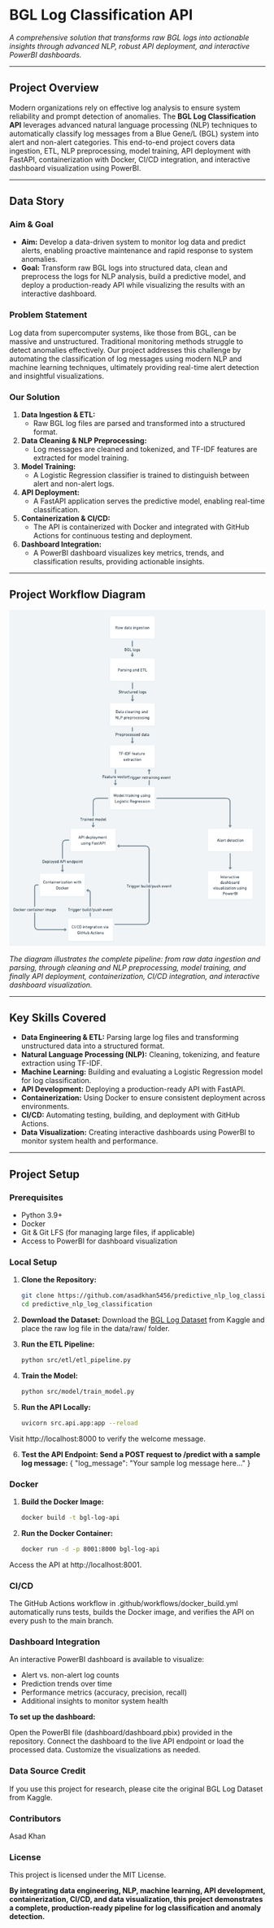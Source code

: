 # BGL Log Classification API

*A comprehensive solution that transforms raw BGL logs into actionable insights through advanced NLP, robust API deployment, and interactive PowerBI dashboards.*

---

## Project Overview

Modern organizations rely on effective log analysis to ensure system reliability and prompt detection of anomalies. The **BGL Log Classification API** leverages advanced natural language processing (NLP) techniques to automatically classify log messages from a Blue Gene/L (BGL) system into alert and non-alert categories. This end-to-end project covers data ingestion, ETL, NLP preprocessing, model training, API deployment with FastAPI, containerization with Docker, CI/CD integration, and interactive dashboard visualization using PowerBI.

---

## Data Story

### Aim & Goal
- **Aim:** Develop a data-driven system to monitor log data and predict alerts, enabling proactive maintenance and rapid response to system anomalies.
- **Goal:** Transform raw BGL logs into structured data, clean and preprocess the logs for NLP analysis, build a predictive model, and deploy a production-ready API while visualizing the results with an interactive dashboard.

### Problem Statement
Log data from supercomputer systems, like those from BGL, can be massive and unstructured. Traditional monitoring methods struggle to detect anomalies effectively. Our project addresses this challenge by automating the classification of log messages using modern NLP and machine learning techniques, ultimately providing real-time alert detection and insightful visualizations.

### Our Solution
1. **Data Ingestion & ETL:**  
   - Raw BGL log files are parsed and transformed into a structured format.
2. **Data Cleaning & NLP Preprocessing:**  
   - Log messages are cleaned and tokenized, and TF-IDF features are extracted for model training.
3. **Model Training:**  
   - A Logistic Regression classifier is trained to distinguish between alert and non-alert logs.
4. **API Deployment:**  
   - A FastAPI application serves the predictive model, enabling real-time classification.
5. **Containerization & CI/CD:**  
   - The API is containerized with Docker and integrated with GitHub Actions for continuous testing and deployment.
6. **Dashboard Integration:**  
   - A PowerBI dashboard visualizes key metrics, trends, and classification results, providing actionable insights.

---

## Project Workflow Diagram

![Project Workflow Diagram](images/WorkflowDiagram.png)

*The diagram illustrates the complete pipeline: from raw data ingestion and parsing, through cleaning and NLP preprocessing, model training, and finally API deployment, containerization, CI/CD integration, and interactive dashboard visualization.*

---

## Key Skills Covered

- **Data Engineering & ETL:** Parsing large log files and transforming unstructured data into a structured format.
- **Natural Language Processing (NLP):** Cleaning, tokenizing, and feature extraction using TF-IDF.
- **Machine Learning:** Building and evaluating a Logistic Regression model for log classification.
- **API Development:** Deploying a production-ready API with FastAPI.
- **Containerization:** Using Docker to ensure consistent deployment across environments.
- **CI/CD:** Automating testing, building, and deployment with GitHub Actions.
- **Data Visualization:** Creating interactive dashboards using PowerBI to monitor system health and performance.

---

## Project Setup

### Prerequisites
- Python 3.9+
- Docker
- Git & Git LFS (for managing large files, if applicable)
- Access to PowerBI for dashboard visualization

### Local Setup
1. **Clone the Repository:**
   ```bash
   git clone https://github.com/asadkhan5456/predictive_nlp_log_classification.git
   cd predictive_nlp_log_classification

2. **Download the Dataset:**
Download the [BGL Log Dataset](https://www.kaggle.com/datasets/beosup/bgl-log-dataset) from Kaggle and place the raw log file in the data/raw/ folder.

3. **Run the ETL Pipeline:**
   ```bash
   python src/etl/etl_pipeline.py
   
4. **Train the Model:**
   ```bash
   python src/model/train_model.py

5. **Run the API Locally:**
   ```bash
   uvicorn src.api.app:app --reload
Visit http://localhost:8000 to verify the welcome message.

6. **Test the API Endpoint: Send a POST request to /predict with a sample log message:**
   {
  "log_message": "Your sample log message here..."
}

### Docker
1. **Build the Docker Image:**
   ```bash
   docker build -t bgl-log-api

2. **Run the Docker Container:**
   ```bash
   docker run -d -p 8001:8000 bgl-log-api
   
Access the API at http://localhost:8001.

### CI/CD

The GitHub Actions workflow in .github/workflows/docker_build.yml automatically runs tests, builds the Docker image, and verifies the API on every push to the main branch.

### Dashboard Integration

An interactive PowerBI dashboard is available to visualize:

- Alert vs. non-alert log counts
- Prediction trends over time
- Performance metrics (accuracy, precision, recall)
- Additional insights to monitor system health

**To set up the dashboard:**

Open the PowerBI file (dashboard/dashboard.pbix) provided in the repository.
Connect the dashboard to the live API endpoint or load the processed data.
Customize the visualizations as needed.

### Data Source Credit

If you use this project for research, please cite the original BGL Log Dataset from Kaggle.

### Contributors

Asad Khan 

### License

This project is licensed under the MIT License.

**By integrating data engineering, NLP, machine learning, API development, containerization, CI/CD, and data visualization, this project demonstrates a complete, production-ready pipeline for log classification and anomaly detection.**






